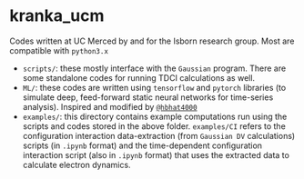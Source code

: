 # kranka_ucm
Codes written at UC Merced by and for the Isborn research group. Most are compatible with `python3.x`
- `scripts/`: these mostly interface with the `Gaussian` program. There are some standalone codes for running TDCI calculations as well.
- `ML/`: these codes are written using `tensorflow` and `pytorch` libraries (to simulate deep, feed-forward static neural networks for time-series analysis). Inspired and modified by [`@hbhat4000`](https://github.com/hbhat4000)
- `examples/`: this directory contains example computations run using the scripts and codes stored in the above folder. `examples/CI` refers to the configuration interaction data-extraction (from `Gaussian DV` calculations) scripts (in `.ipynb` format) and the time-dependent  configuration interaction script (also in `.ipynb` format) that uses the extracted data to calculate electron dynamics.

